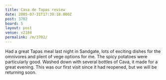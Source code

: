 ```yaml
---
title: Casa de Tapas review
date: 2005-07-31T17:39:18.000Z
post: 3702
board: 5
layout: post
venue: v2184
permalink: /m/3702/
---
```

Had a great Tapas meal last night in Sandgate, lots of exciting dishes for the omnivores and plent of vege options for me. The spicy potatoes were particularly good. Washed down with several bottles of Cava, it made for a great evening. This was our first visit since it had reopened, but we will be returning soon.
